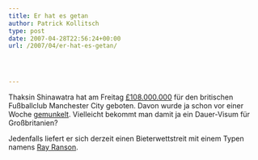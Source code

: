 ```yaml
---
title: Er hat es getan
author: Patrick Kollitsch
type: post
date: 2007-04-28T22:56:24+00:00
url: /2007/04/er-hat-es-getan/




---
```

Thaksin Shinawatra hat am Freitag [&pound;108.000.000][1] f&uuml;r den britischen Fu&szlig;ballclub Manchester City geboten. Davon wurde ja schon vor einer Woche <a href="1240">gemunkelt</a>. Vielleicht bekommt man damit ja ein Dauer-Visum f&uuml;r Gro&szlig;britanien?

Jedenfalls liefert er sich derzeit einen Bieterwettstreit mit einem Typen namens [Ray Ranson][2].

 [1]: http://www.nationmultimedia.com/2007/04/29/headlines/headlines_30032962.php
 [2]: http://www.google.com/search?hl=en&q=RAY+Ranson&btnG=Google+Search